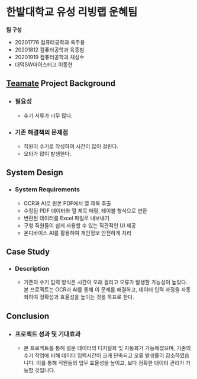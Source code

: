 # 한밭대학교 유성 리빙랩 운혜팀

**팀 구성**
- 20201776 컴퓨터공학과 옥주용
- 20201812 컴퓨터공학과 육종범
- 20201919 컴퓨터공학과 채성수
- 대덕SW마이스터고 이동현

## <u>Teamate</u> Project Background
- ### 필요성
  - 수기 서류가 너무 많다.
  
- ### 기존 해결책의 문제점
  - 직원이 수기로 작성하여 시간이 많이 걸린다.
  - 오타가 많이 발생한다.
  
## System Design
  - ### System Requirements
    - OCR과 AI로 원본 PDF에서 열 제목 추출
    - 수정된 PDF 데이터와 열 제목 매핑, 테이블 형식으로 변환
    - 변환된 데이터를 Excel 파일로 내보내기
    - 구청 직원들이 쉽게 사용할 수 있는 직관적인 UI 제공
    - 온디바이스 AI를 활용하여 개인정보 안전하게 처리
    
## Case Study
  - ### Description
    - 기존의 수기 입력 방식은 시간이 오래 걸리고 오류가 발생할 가능성이 높았다. 본 프로젝트는 OCR과 AI를 통해 이 문제를 해결하고, 데이터 입력 과정을 자동화하여 정확성과 효율성을 높이는 것을 목표로 한다.
  
  
## Conclusion
  - ### 프로젝트 성과 및 기대효과
    - 본 프로젝트를 통해 설문 데이터의 디지털화 및 자동화가 가능해졌으며, 기존의 수기 작업에 비해 데이터 입력시간이 크게 단축되고 오류 발생률이 감소하였습니다. 이를 통해 직원들의 업무 효율성을 높이고, 보다 정확한 데이터 관리가 가능할 것입니다.


